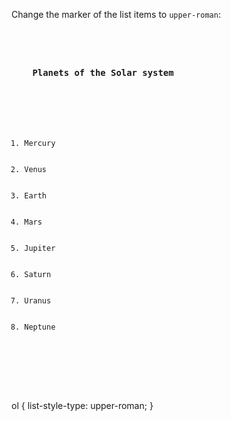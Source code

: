 Change the marker of the list items to `upper-roman`:

<Editor lang="css" type="exercise">
<code>
<panel lang="html">
<h3>
    Planets of the Solar system
  </h3>
  <ol>
    <li>Mercury</li>
    <li>Venus</li>
    <li>Earth</li>
    <li>Mars</li>
    <li>Jupiter</li>
    <li>Saturn</li>
    <li>Uranus</li>
    <li>Neptune</li>
  </ol>
</panel>
<panel lang="css">

</panel>
</code>

<solution>
ol {
  list-style-type: upper-roman;
}
</solution>
</Editor>